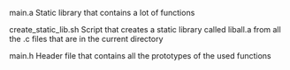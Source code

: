 main.a	Static library that contains a lot of functions

create_static_lib.sh	Script that creates a static library called liball.a from all the .c files that are in the current directory

main.h	Header file that contains all the prototypes of the used functions

